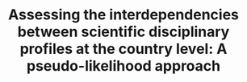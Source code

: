 ---
title: "Assessing the interdependencies between scientific disciplinary profiles at the country level: A pseudo-likelihood approach"
collection: publications
venue: 'ISSI Conference'
citation: 'Daraio, C., Fabbri, F., Gavazzi, G., Izzo, M. G., Leuzzi, L., Quaglia, G., & Ruocco, G. (2017). In 2017 ISSI Conference Proceedings. China: Wuhan University (pp. 1448-1459).'
---